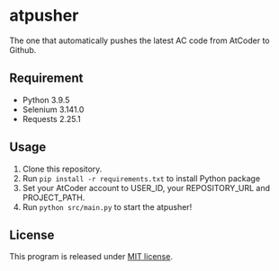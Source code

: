 # atpusher

The one that automatically pushes the latest AC code from AtCoder to Github.

## Requirement
 
* Python 3.9.5
* Selenium 3.141.0
* Requests 2.25.1


## Usage

1. Clone this repository.
2. Run `pip install -r requirements.txt` to install Python package
3. Set your AtCoder account to USER_ID, your REPOSITORY_URL and PROJECT_PATH.
4. Run `python src/main.py` to start the atpusher!

## License

This program is released under [MIT license](https://en.wikipedia.org/wiki/MIT_License).
